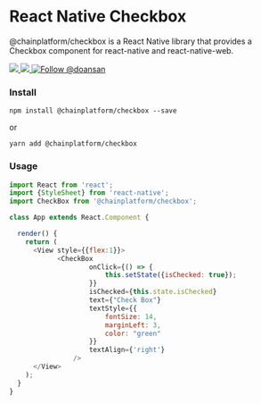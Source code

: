 # React Native Checkbox
@chainplatform/checkbox is a React Native library that provides a Checkbox component for react-native and react-native-web.

<a href="https://npmjs.com/package/@chainplatform/checkbox">
  <img src="https://img.shields.io/npm/v/@chainplatform/checkbox.svg"></img>
  <img src="https://img.shields.io/npm/dt/@chainplatform/checkbox.svg"></img>
</a>
<a href="https://twitter.com/intent/follow?screen_name=doansan"><img src="https://img.shields.io/twitter/follow/doansan.svg?label=Follow%20@doansan" alt="Follow @doansan"></img></a>

### Install
```
npm install @chainplatform/checkbox --save
```
or
```
yarn add @chainplatform/checkbox
```


### Usage

```js
import React from 'react';
import {StyleSheet} from 'react-native';
import CheckBox from '@chainplatform/checkbox';

class App extends React.Component {

  render() {
    return (
      <View style={{flex:1}}>
            <CheckBox
                    onClick={() => {
                        this.setState({isChecked: true});
                    }}
                    isChecked={this.state.isChecked}
                    text={"Check Box"}
                    textStyle={{
                        fontSize: 14,
                        marginLeft: 3,
                        color: "green"
                    }}
                    textAlign={'right'}
                />
      </View>
    );
  }
}
```